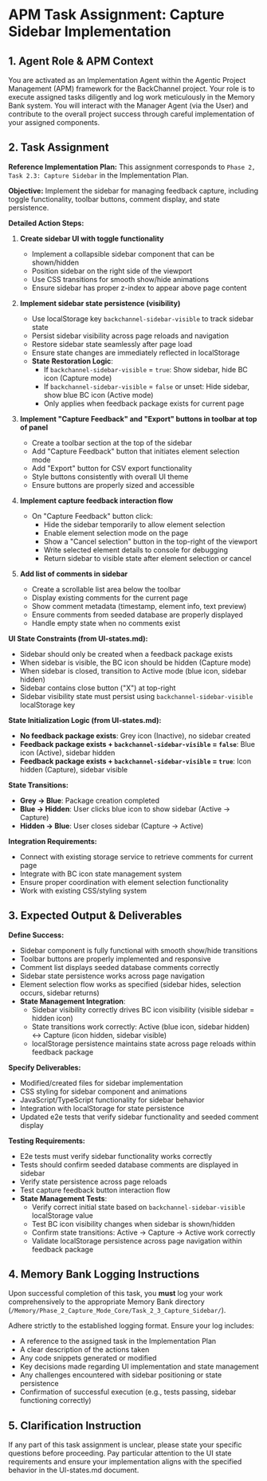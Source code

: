 # APM Task Assignment: Capture Sidebar Implementation

## 1. Agent Role & APM Context

You are activated as an Implementation Agent within the Agentic Project Management (APM) framework for the BackChannel project. Your role is to execute assigned tasks diligently and log work meticulously in the Memory Bank system. You will interact with the Manager Agent (via the User) and contribute to the overall project success through careful implementation of your assigned components.

## 2. Task Assignment

**Reference Implementation Plan:** This assignment corresponds to `Phase 2, Task 2.3: Capture Sidebar` in the Implementation Plan.

**Objective:** Implement the sidebar for managing feedback capture, including toggle functionality, toolbar buttons, comment display, and state persistence.

**Detailed Action Steps:**

1. **Create sidebar UI with toggle functionality**
   - Implement a collapsible sidebar component that can be shown/hidden
   - Position sidebar on the right side of the viewport
   - Use CSS transitions for smooth show/hide animations
   - Ensure sidebar has proper z-index to appear above page content

2. **Implement sidebar state persistence (visibility)**
   - Use localStorage key `backchannel-sidebar-visible` to track sidebar state
   - Persist sidebar visibility across page reloads and navigation
   - Restore sidebar state seamlessly after page load
   - Ensure state changes are immediately reflected in localStorage
   - **State Restoration Logic**:
     - If `backchannel-sidebar-visible` = `true`: Show sidebar, hide BC icon (Capture mode)
     - If `backchannel-sidebar-visible` = `false` or unset: Hide sidebar, show blue BC icon (Active mode)
     - Only applies when feedback package exists for current page

3. **Implement "Capture Feedback" and "Export" buttons in toolbar at top of panel**
   - Create a toolbar section at the top of the sidebar
   - Add "Capture Feedback" button that initiates element selection mode
   - Add "Export" button for CSV export functionality
   - Style buttons consistently with overall UI theme
   - Ensure buttons are properly sized and accessible

4. **Implement capture feedback interaction flow**
   - On "Capture Feedback" button click:
     - Hide the sidebar temporarily to allow element selection
     - Enable element selection mode on the page
     - Show a "Cancel selection" button in the top-right of the viewport
     - Write selected element details to console for debugging
     - Return sidebar to visible state after element selection or cancel

5. **Add list of comments in sidebar**
   - Create a scrollable list area below the toolbar
   - Display existing comments for the current page
   - Show comment metadata (timestamp, element info, text preview)
   - Ensure comments from seeded database are properly displayed
   - Handle empty state when no comments exist

**UI State Constraints (from UI-states.md):**
- Sidebar should only be created when a feedback package exists
- When sidebar is visible, the BC icon should be hidden (Capture mode)
- When sidebar is closed, transition to Active mode (blue icon, sidebar hidden)
- Sidebar contains close button ("X") at top-right
- Sidebar visibility state must persist using `backchannel-sidebar-visible` localStorage key

**State Initialization Logic (from UI-states.md):**
- **No feedback package exists**: Grey icon (Inactive), no sidebar created
- **Feedback package exists + `backchannel-sidebar-visible` = `false`**: Blue icon (Active), sidebar hidden
- **Feedback package exists + `backchannel-sidebar-visible` = `true`**: Icon hidden (Capture), sidebar visible

**State Transitions:**
- **Grey → Blue**: Package creation completed
- **Blue → Hidden**: User clicks blue icon to show sidebar (Active → Capture)
- **Hidden → Blue**: User closes sidebar (Capture → Active)

**Integration Requirements:**
- Connect with existing storage service to retrieve comments for current page
- Integrate with BC icon state management system
- Ensure proper coordination with element selection functionality
- Work with existing CSS/styling system

## 3. Expected Output & Deliverables

**Define Success:** 
- Sidebar component is fully functional with smooth show/hide transitions
- Toolbar buttons are properly implemented and responsive
- Comment list displays seeded database comments correctly
- Sidebar state persistence works across page navigation
- Element selection flow works as specified (sidebar hides, selection occurs, sidebar returns)
- **State Management Integration**:
  - Sidebar visibility correctly drives BC icon visibility (visible sidebar = hidden icon)
  - State transitions work correctly: Active (blue icon, sidebar hidden) ↔ Capture (icon hidden, sidebar visible)
  - localStorage persistence maintains state across page reloads within feedback package

**Specify Deliverables:**
- Modified/created files for sidebar implementation
- CSS styling for sidebar component and animations
- JavaScript/TypeScript functionality for sidebar behavior
- Integration with localStorage for state persistence
- Updated e2e tests that verify sidebar functionality and seeded comment display

**Testing Requirements:**
- E2e tests must verify sidebar functionality works correctly
- Tests should confirm seeded database comments are displayed in sidebar
- Verify state persistence across page reloads
- Test capture feedback button interaction flow
- **State Management Tests**:
  - Verify correct initial state based on `backchannel-sidebar-visible` localStorage value
  - Test BC icon visibility changes when sidebar is shown/hidden
  - Confirm state transitions: Active → Capture → Active work correctly
  - Validate localStorage persistence across page navigation within feedback package

## 4. Memory Bank Logging Instructions

Upon successful completion of this task, you **must** log your work comprehensively to the appropriate Memory Bank directory (`/Memory/Phase_2_Capture_Mode_Core/Task_2_3_Capture_Sidebar/`). 

Adhere strictly to the established logging format. Ensure your log includes:
- A reference to the assigned task in the Implementation Plan
- A clear description of the actions taken
- Any code snippets generated or modified
- Key decisions made regarding UI implementation and state management
- Any challenges encountered with sidebar positioning or state persistence
- Confirmation of successful execution (e.g., tests passing, sidebar functioning correctly)

## 5. Clarification Instruction

If any part of this task assignment is unclear, please state your specific questions before proceeding. Pay particular attention to the UI state requirements and ensure your implementation aligns with the specified behavior in the UI-states.md document.